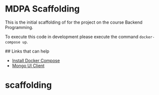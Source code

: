 # MDPA Scaffolding

This is the initial scaffolding of for the project on the course Backend Programming.

To execute this code in development please execute the command `docker-compose up`.

## Links that can help

* [Install Docker Compose](https://docs.docker.com/compose/install/)
* [Mongo UI Client](https://robomongo.org/)
# scaffolding
